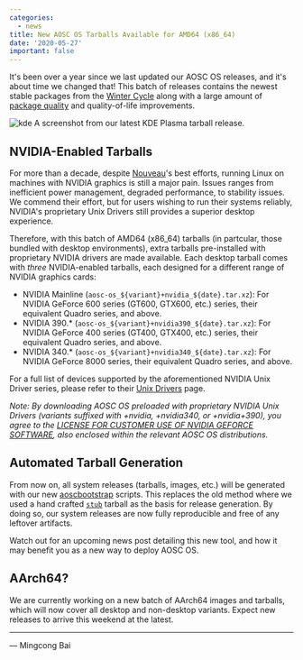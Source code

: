 ```yaml
---
categories:
  - news
title: New AOSC OS Tarballs Available for AMD64 (x86_64)
date: '2020-05-27'
important: false
---
```


It's been over a year since we last updated our AOSC OS releases, and it's about time we changed that! This batch of releases contains the newest stable packages from the [Winter Cycle](https://aosc.io/news/posts/2020-05-03-winter-cycle-complete/) along with a large amount of [package quality](https://packages.aosc.io/qa/) and quality-of-life improvements.

![kde](https://aosc.io/img/de-preview/kde/2.png)
A screenshot from our latest KDE Plasma tarball release.

NVIDIA-Enabled Tarballs
-----------------------

For more than a decade, despite [Nouveau](https://nouveau.freedesktop.org/wiki/)'s best efforts, running Linux on machines with NVIDIA graphics is still a major pain. Issues ranges from inefficient power management, degraded performance, to stability issues. We commend their effort, but for users wishing to run their systems reliably, NVIDIA's proprietary Unix Drivers still provides a superior desktop experience.

Therefore, with this batch of AMD64 (x86_64) tarballs (in partcular, those bundled with desktop environments), extra tarballs pre-installed with proprietary NVIDIA drivers are made available. Each desktop tarball comes with *three* NVIDIA-enabled tarballs, each designed for a different range of NVIDIA graphics cards:

- NVIDIA Mainline (`aosc-os_${variant}+nvidia_${date}.tar.xz`): For NVIDIA GeForce 600 series (GT600, GTX600, etc.) series, their equivalent Quadro series, and above.
- NVIDIA 390.* (`aosc-os_${variant}+nvidia390_${date}.tar.xz`): For NVIDIA GeForce 400 series (GT400, GTX400, etc.) series, their equivalent Quadro series, and above.
- NVIDIA 340.* (`aosc-os_${variant}+nvidia340_${date}.tar.xz`): For NVIDIA GeForce 8000 series, their equivalent Quadro series, and above.

For a full list of devices supported by the aforementioned NVIDIA Unix Driver series, please refer to their [Unix Drivers](https://www.nvidia.com/en-us/drivers/unix/) page.

_Note: By downloading AOSC OS preloaded with proprietary NVIDIA Unix Drivers (variants suffixed with +nvidia, +nvidia340, or +nvidia+390), you agree to the [LICENSE FOR CUSTOMER USE OF NVIDIA GEFORCE SOFTWARE](https://www.nvidia.com/en-us/drivers/geforce-license/), also enclosed within the relevant AOSC OS distributions._

Automated Tarball Generation
----------------------------

From now on, all system releases (tarballs, images, etc.) will be generated with our new [aoscbootstrap](https://github.com/AOSC-Dev/aoscbootstrap/) scripts. This replaces the old method where we used a hand crafted [`stub`](https://releases.aosc.io/os-amd64/stub/) tarball as the basis for release generation. By doing so, our system releases are now fully reproducible and free of any leftover artifacts.

Watch out for an upcoming news post detailing this new tool, and how it may benefit you as a new way to deploy AOSC OS.

AArch64?
--------

We are currently working on a new batch of AArch64 images and tarballs, which will now cover all desktop and non-desktop variants. Expect new releases to arrive this weekend at the latest.

---

— Mingcong Bai
